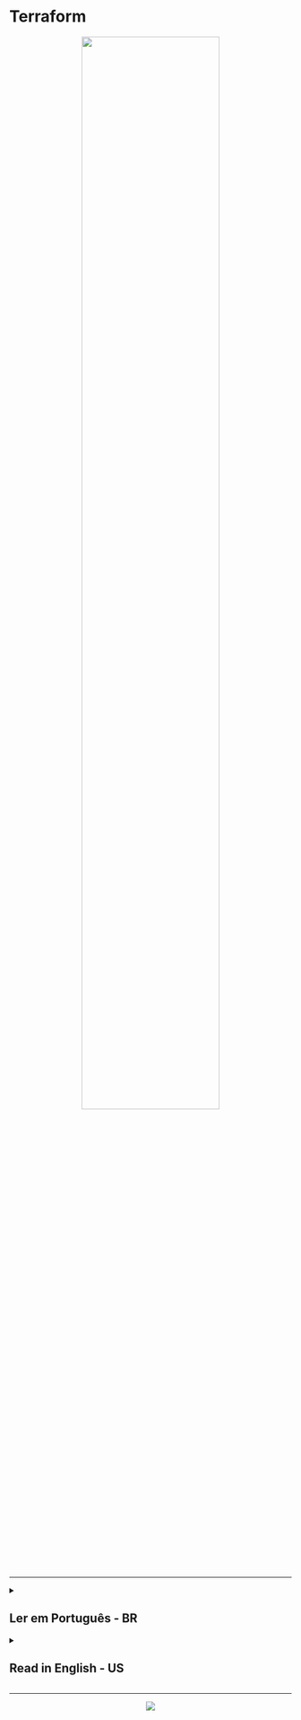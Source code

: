 # Terraform

<div align="center">
  <img src="https://upload.wikimedia.org/wikipedia/commons/thumb/0/04/Terraform_Logo.svg/1280px-Terraform_Logo.svg.png" width="70%">
</div>

<hr/>

<details><summary> <h2>Ler em Português - BR</h2></summary>
<hr/>
Terraform é uma ferramenta de infraestrutura como código (IaC) desenvolvida pela HashiCorp. Ela permite que você defina sua infraestrutura de maneira declarativa, ou seja, você descreve o que quer que sua infraestrutura seja e o Terraform se encarrega de criar e gerenciar os recursos necessários para atender às suas especificações.

Com o Terraform, você pode gerenciar recursos em uma variedade de provedores de nuvem, incluindo Amazon Web Services (AWS), Microsoft Azure, Google Cloud Platform (GCP), dentre outros. Além disso, você também pode gerenciar recursos on-premises, como servidores físicos e virtuais.

O Terraform usa uma linguagem simples para definir a infraestrutura, chamada HashiCorp Configuration Language (HCL), que é fácil de entender e escrever. Ele permite que você crie, atualize e exclua recursos com segurança e facilidade, enquanto mantém um histórico completo de todas as mudanças feitas em sua infraestrutura.

O Terraform também oferece suporte a módulos, que são blocos reutilizáveis de configuração que podem ser compartilhados entre projetos e equipes. Isso ajuda a promover a reutilização de código e a padronização das configurações de infraestrutura.

Em resumo, o Terraform é uma ferramenta poderosa e flexível para gerenciar infraestrutura como código, permitindo que você crie, atualize e exclua recursos em diferentes provedores de nuvem e on-premises de maneira segura e fácil.

<hr/>



<details><summary><h3>Configurações iniciais</h3></summary>

<details><summary><h4>AWS CLI</h4></summary>

Para realizar a comunicação da sua aplicação do Terraform com os serviços da AWS é necessário fazer um vinculo

Uma forma de fazer essa comunicação é através da AWS CLI. As configurações que serão feitas, ficará salva em <b>~/aws/credentials</b>:

<ul>
<li><b>Configurar profile (usuário) em sua máquina</b>: se você possui apenas um único usuário na sua conta da aws, basta:

```
aws configure
```
mas, se você possui mais de um usuário em sua conta aws, é necessário especificar o usuário:

```
aws configure --profile "nome_do_usuario"
```

</li>
<li>
<b>Configurar Access Key e Secret Key</b>: após informar o usuário, a AWS CLI vai pedir o Access Key e Secret Key. Caso não tenha, acesse a AWS na parte de usuário (IAM), e habilite essa forma de credencial. Tendo a Access Key e Secret Key, apenas cole.
</li>
<li>
<b>Configurar a região</b>: será pedido a região da sua aplicação, vai descobrir acesse a sua conta na AWS e clique na Guia global, a primeira opção que aparecer é a sua região ou olhe no link da aws, vai ter escrito region=nome_da_sua_regiao. Digite/cole a sua região no AWS CLI.
</li>
<li>
<b>Configurar o output format</b>: para confirgurar a saída dos dados, pode ser escolhido o formato json. Então basta digitar json.
</li>
</ul>
</details>
</details>

<details><summary><h3>Provedores</h3></summary>

No contexto do Terraform e da infraestrutura como código (IaC), um "provider" refere-se ao plugin responsável por gerenciar e interagir com um provedor de nuvem ou serviço específico. Cada provedor de nuvem (por exemplo, AWS, Azure, Google Cloud) ou provedor de serviço (por exemplo, GitHub, Docker) possui seu próprio provedor no Terraform.
  
Para encontrar os scripts de exemplos, considere usar a página oficial do <a href="https://registry.terraform.io/providers/hashicorp/aws/latest">Terraform Registry</a>

Clique em 'documentação' e pesquise pelo nome do recurso da AWS que você deseja construir usando o Terraform: EC2, ECS, S3, SNS, SQS, DynamoDB, Lambda, etc.

</details>

<details><summary><h3>Comandos</h3></summary>

<details><summary><h4>Comuns</h4></summary>
 <table>
 <tr align="center">
     <td>Comando</td>
     <td>Ação</td>
 </tr>
  <tr align="center">
     <td>terraform init</td>
     <td>inicializa o gerenciamento</td>
 </tr>
 <tr align="center">
     <td>terraform plan</td>
     <td>Organiza o projeto e se necessário faz validações</td>
 </tr>
 <tr align="center">
     <td>terraform validate</td>
     <td>Faz validações no projeto e indica melhorias</td>
 </tr>
  <tr align="center">
     <td>terraform apply</td>
     <td>Se tudo estiver bem, esse comando vai enviar o que foi feito para a AWS</td>
 </tr>
<tr align="center">
     <td>terraform fmt</td>
     <td>Formata a identação do código</td>
 </tr>
</table>
</details>

<details><summary><h4>Variáveis de Ambiente</h4></summary>

<p>Essa é a forma de configurar as variáveis de ambiente via terminal/cli. Existem outras formas como: credential (um arquivo de autenticação da AWS) ou criando um arquivo para guardar as variáveis de ambiente</p>

<table>
 <tr align="center">
     <td>Amostra</td>
     <td>Comando</td>
     <td>Ação</td>
 </tr>
  <tr align="center">
     <td rowspan=2 >VAR_NAME = VALUE</td>
     <td>AWS_ACCESS_KEY_ID=[VALUE AWS_ACCESS_KEY_ID]</td>
     <td>Configura o valor da variável de ambiente do Access key ID</td>
 </tr>
 <tr align="center">
     <td>AWS_SECRET_KEY=[VALUE AWS_SECRET_KEY]</td>
     <td>Configura o valor da variável de ambiente do Secret access key</td>
 </tr>
 <tr align="center">
     <td rowspan=1 >TF_VAR_ + name_var = [value terraform plan]</td>
     <td>TF_VAR_aws_profile=value terraform plan</td>
     <td>Configura o valor da variável de ambiente do usuário</td>
 </tr>
  <tr align="center">
     <td rowspan=2 >terraform plan + -var="aws_ + var=[value]"</td>
     <td>terraform plan -var="aws_profile=[profile_value]"</td>
     <td>Configura o valor da variável de ambiente do usuário</td>
 </tr>
 <tr>
    <td>terraform plan -var="instance_type=[instance_value]"</td>
    <td>Configura o valor da variável de ambiente da instância</td>
 </tr>
</table>
</details>

<details><summary><h4>Extras</h4></summary>
 <table>
 <tr align="center">
     <td>Comando</td>
     <td>Ação</td>
 </tr>
 <tr align="center">
     <td>terraform -h</td>
     <td>permite visualizar todos os comandos</td>
 </tr>
<tr align="center">
     <td>terraform plan -out="tfplan.out"</td>
     <td>Prepara para criar um arquivo chamado "tfplan.out" que conterá as informações de saída</td>
 </tr>
  <tr align="center">
     <td>terraform apply "tfplan.out"</td>
     <td>Cria um arquivo chamado "tfplan.out" que vai conter as informações de saída</td>
 </tr>
 <tr align="center">
     <td>terraform console</td>
     <td>Após esse comando basta digitar o nome de um recurso mais '.this' para ver todos os atributos (recurso.this) ou se quiser ver um atributo em específico adiciona '.nome_do_atributo' (recurso.this.nome_do_atributo)</td>
 </tr>
</table>
</details>
</details>



<details><summary><h3>Arquivos</h3></summary>

<details><summary><h4>Variáveis de ambiente</h4></summary>

<p>Uma forma de criar variáveis de ambiente além de comandos (seção comandos), é por meio de arquivos:

<table>
<tr align="center">
     <td>Arquivos</td>
     <td>Estrutura do código</td>
     <td>Utilização da variável no main.tf</td>
</tr>
<tr align="center">
<td>
<a href="https://github.com/gil-son/terraform-with-aws/blob/main/terraform-basic/03-variables-with-ec2/variables.tf">.tf</a>
</td>
<td>
     
```
variable "aws_region" {
type = string
description = ""
default = "us-east-1"
}
```
     
</td>
<td>
     
```
provider "aws" {
region  = var.aws_region
}
```
</td>
     
</tr>
<tr align="center">
<td><a href="https://github.com/gil-son/terraform-with-aws/blob/main/terraform-basic/04-variables-and-precedence-with-ec2/terraform.tfvars">.tfvars</a></td>
<td>


```
aws_region  = "us-east-1"
aws_profile = "default"
```


</td>
<td>


```
provider "aws" {
region  = var.aws_region
profile = var.aws_profile
}
```


</td>
</tr>
</table>


</details>
  

<details><summary><h4>terraform.tfstate</h4></summary>  
  
  
 O arquivo "terraform.tfstate" é um arquivo JSON gerado pelo Terraform que contém o estado atual dos recursos de infraestrutura gerenciados por ele. O arquivo é geralmente criado quando se executa o comando "terraform apply" pela primeira vez, e é atualizado a cada alteração subsequente feita pela execução do Terraform, possui a versão do projeto, outputs, resources (ID e tipo), variáveis de ambiente, 
  configurações de atributos específicos, histórico de mundanças que foram feitas.

Este arquivo é extremamente importante para o Terraform, pois ele usa essas informações para determinar qual é o estado atual da infraestrutura gerenciada, e então decide qual mudança precisa ser feita para trazer a infraestrutura para o estado desejado. Além disso, ele permite que o Terraform possa facilmente comparar o estado atual da infraestrutura com o estado desejado definido no código, e gerenciar as diferenças de forma automática.
  
```
 {
  "version": 4,
  "terraform_version": "1.0.3",
  "serial": 1,
  "lineage": "e90d4231-8bb2-4e63-93c3-3edc53f165b9",
  "outputs": {},
  "resources": [
    {
      "type": "aws_instance",
      "depends_on": [],
      "primary": {
        "id": "i-0a1b2c3d4e5f67890",
        "attributes": {
          "ami": "ami-0c55b159cbfafe1f0",
          "instance_type": "t2.micro",
          "subnet_id": "subnet-0123456789abcdef0",
          "vpc_security_group_ids": [
            "sg-0123456789abcdef0"
          ]
        },
        "meta": {},
        "tainted": false
      }
    },
    {
      "type": "aws_security_group",
      "depends_on": [],
      "primary": {
        "id": "sg-0123456789abcdef0",
        "attributes": {
          "description": "My security group",
          "name": "my-security-group",
          "tags.%": "1",
          "tags.Name": "my-security-group"
        },
        "meta": {},
        "tainted": false
      }
    }
  ]
}

  
  
 ```
 
</details> 
</details>
  
<details><summary><h3>Exemplos</h3></summary>

 <table>
 <tr align="center">
     <td><a href="">Projeto</a></td>
     <td>Propósitos</td>
     <td>Recursos</td>
 </tr>
  <tr align="center">
     <td><a href="">01-bucket-s3</a></td>
     <td>criação de um bucket no S3</td>
      <td rowspan="2"><a href="https://registry.terraform.io/providers/hashicorp/aws/latest/docs/resources/s3_bucket">aws_s3_bucket</a></td>
 </tr>
 <tr align="center">
     <td><a href="">02-bucket-s3-update-delete</a></td>
     <td>Foi feito um reaproveitamento do projeto 01-bucket-s3, onde atualizei algumas propriedades para testar o comportamento do Terraform ao atualizar e deletar</td>
</tr> 
<tr align="center">
     <td><a href="">03-variables-with-ec2</a></td>
     <td>criação de um EC2 utilizando variaveis de ambiente</td>
     <td><a href="https://registry.terraform.io/providers/hashicorp/aws/latest/docs/resources/instance">aws_instance</a></td>
 </tr> 
 <tr align="center">
     <td><a href="">04-variables-and-precedence-with-ec2</a></td>
     <td>criação de um EC2 utilizando diferentes formas de variáveis de ambiente e utilizando a precedência</td>
     <td><a href="https://developer.hashicorp.com/terraform/language/values/variables">Precedência de definição de variável</a></td>
 </tr> 

</table>
</details>
</details>

<details><summary><h2>Read in English - US</h2></summary>
<hr/>
Terraform is an Infrastructure as Code (IaC) tool developed by HashiCorp. It allows you to define your infrastructure declaratively, meaning you describe what you want your infrastructure to be and Terraform takes care of creating and managing the necessary resources to meet your specifications.

With Terraform, you can manage resources in a variety of cloud providers, including Amazon Web Services (AWS), Microsoft Azure, Google Cloud Platform (GCP), among others. Additionally, you can also manage on-premises resources such as physical and virtual servers.

Terraform uses a simple language to define infrastructure called HashiCorp Configuration Language (HCL), which is easy to understand and write. It enables you to create, update, and delete resources safely and easily, while maintaining a complete history of all changes made to your infrastructure.

Terraform also supports modules, which are reusable configuration blocks that can be shared across projects and teams. This helps promote code reuse and standardization of infrastructure configurations.

In summary, Terraform is a powerful and flexible tool for managing infrastructure as code, allowing you to create, update, and delete resources across different cloud providers and on-premises in a safe and easy way.
<hr/>

<details><summary><h3>Initial Settings</h3></summary>
<details><summary><h4>AWS CLI</h4></summary>

To establish communication between your Terraform application and AWS services, it's necessary to create a link.

One way to do this is through AWS CLI. The settings made will be saved in <b>~/aws/credentials</b>:
<ul>
<li><b>Set up a profile (user) on your machine</b>: if you have only one user in your AWS account, just type:

```
aws configure
```

but if you have more than one user in your AWS account, you need to specify the user:

```
aws configure --profile "user_name"
```

</li>
<li>
<b>Set up Access Key and Secret Key</b>: after informing the user, AWS CLI will ask for the Access Key and Secret Key. If you don't have them, access AWS under the user section (IAM), and enable this type of credential. With the Access Key and Secret Key, just copy and paste.
</li>
<li>
<b>Set up the region</b>: the region of your application will be requested. To find out, access your AWS account and click on the Global tab. The first option that appears is your region or check the aws link, it will have "region=your_region_name" written. Enter/paste your region in AWS CLI.
</li>
<li>
<b>Set up the output format</b>: to configure the output data, the json format can be chosen. So just type json.
</li>
</ul>
</details>
</details>

<details><summary><h3>Providers</h3></summary>

In the context of Terraform and infrastructure as code (IaC), a "provider" refers to the plugin responsible for managing and interacting with a specific cloud or service provider. Each cloud provider (e.g., AWS, Azure, Google Cloud) or service provider (e.g., GitHub, Docker) has its own Terraform provider.

To find the examples script, consider to use the oficial page <a href="https://registry.terraform.io/providers/hashicorp/aws/latest">Terraform Registry</a>

Click on 'documentation' and search by the name of AWS resource you wish to build using Terraform: EC2, ECS, S3, SNS, SQS, DynamoDB, Lambda, etc

</details>

<details><summary><h3>Commands</h3></summary>

<details><summary><h4>Commons</h4></summary>
 <table>
 <tr align="center">
     <td>Command</td>
     <td>Action</td>
 </tr>
  <tr align="center">
     <td>terraform init</td>
     <td>initializes the management</td>
 </tr>
 <tr align="center">
     <td>terraform plan</td>
     <td>Organizes the project and, if necessary, performs validations</td>
 </tr>
 <tr align="center">
     <td>terraform validate</td>
     <td>Validates the project and suggests improvements</td>
 </tr>
  <tr align="center">
     <td>terraform apply</td>
     <td>If everything is ok, this command will send what was done to AWS</td>
 </tr>
<tr align="center">
     <td>terraform fmt</td>
     <td>Formats code indentation</td>
 </tr>
</table>
</details>

<details><summary><h4>Environment Variables</h4></summary>
<p>This is the way to configure environment variables via terminal/cli. There are other ways, such as using a credential file (an AWS authentication file) or creating a file to store the environment variables.</p>
<table>
 <tr align="center">
     <td>Sample</td>
     <td>Command</td>
     <td>Action</td>
 </tr>
  <tr align="center">
     <td rowspan=2 >VAR_NAME = VALUE</td>
     <td>AWS_ACCESS_KEY_ID=[VALUE AWS_ACCESS_KEY_ID]</td>
     <td>Configures the value of the Access key ID environment variable</td>
 </tr>
 <tr align="center">
     <td>AWS_SECRET_KEY=[VALUE AWS_SECRET_KEY]</td>
     <td>Configures the value of the Secret access key environment variable</td>
 </tr>
 <tr align="center">
     <td rowspan=1 >TF_VAR_ + name_var = [value terraform plan]</td>
     <td>TF_VAR_aws_profile=value terraform plan</td>
     <td>Configures the value of the user environment variable</td>
 </tr>
  <tr align="center">
     <td rowspan=2 >terraform plan + -var="aws_ + var=[value]"</td>
     <td>terraform plan -var="aws_profile=[profile_value]"</td>
     <td>Configures the value of the user environment variable</td>
 </tr>
 <tr>
    <td>terraform plan -var="instance_type=[instance_value]"</td>
    <td>Configures the value of the instance environment variable</td>
 </tr>
</table>
</details>

<details><summary><h4>Extras</h4></summary>
 <table>
 <tr align="center">
     <td>Command</td>
     <td>Action</td>
 </tr>
 <tr align="center">
     <td>terraform -h</td>
     <td>to see all commands</td>
 </tr>
 <tr align="center">
     <td>terraform plan -out="tfplan.out"</td>
     <td>Prepare to create a file called "tfplan.out" which will contain the output information</td>
 </tr>
  <tr align="center">
     <td>terraform apply "tfplan.out"</td>
     <td>Creates a file named "tfplan.out" that will contain the output information</td>
 </tr>
 <tr align="center">
     <td>terraform console</td>
     <td>After running this command, just type the name of a resource followed by '.this' to see all of its attributes (resource.this), or if you want to see a specific attribute, add '.attribute_name' (resource.this.attribute_name)</td>
 </tr>  
</table>
</details>
</details>

<details><summary><h3>Files</h3></summary>
<details><summary><h4>Environment Variables</h4></summary>
<p>One way to create environment variables in addition to commands (commands section) is through files:
<table>
<tr align="center">
     <td>Files</td>
     <td>Code structure</td>
     <td>Usage of the variable in main.tf</td>
</tr>
<tr align="center">
<td>
<a href="https://github.com/gil-son/terraform-with-aws/blob/main/terraform-basic/03-variables-with-ec2/variables.tf">.tf</a>
</td>
<td>

```
variable "aws_region" {
type = string
description = ""
default = "us-east-1"
}
```

</td>
<td>

```
provider "aws" {
region  = var.aws_region
}
```

</td>
</tr>
<tr align="center">
<td><a href="https://github.com/gil-son/terraform-with-aws/blob/main/terraform-basic/04-variables-and-precedence-with-ec2/terraform.tfvars">.tfvars</a></td>
<td>

```
aws_region  = "us-east-1"
aws_profile = "default"
```

</td>
<td>

```
provider "aws" {
region  = var.aws_region
profile = var.aws_profile
}
```

</td>
</tr>
</table>
</details>
  
<details><summary><h4>terraform.tfstate</h4></summary>  

The "terraform.tfstate" file is a JSON file generated by Terraform that contains the current state of the infrastructure resources managed by it. The file is usually created when running the "terraform apply" command for the first time, and it's updated with every subsequent change made by Terraform. It includes the project version, outputs, resources (ID and type), environment variables, specific attribute configurations, and change history.

This file is extremely important for Terraform because it uses this information to determine what the current state of the managed infrastructure is, and then decides what changes need to be made to bring the infrastructure to the desired state. Additionally, it allows Terraform to easily compare the current state of the infrastructure with the desired state defined in the code and manage the differences automatically.


```
  
 {
  "version": 4,
  "terraform_version": "1.0.3",
  "serial": 1,
  "lineage": "e90d4231-8bb2-4e63-93c3-3edc53f165b9",
  "outputs": {},
  "resources": [
    {
      "type": "aws_instance",
      "depends_on": [],
      "primary": {
        "id": "i-0a1b2c3d4e5f67890",
        "attributes": {
          "ami": "ami-0c55b159cbfafe1f0",
          "instance_type": "t2.micro",
          "subnet_id": "subnet-0123456789abcdef0",
          "vpc_security_group_ids": [
            "sg-0123456789abcdef0"
          ]
        },
        "meta": {},
        "tainted": false
      }
    },
    {
      "type": "aws_security_group",
      "depends_on": [],
      "primary": {
        "id": "sg-0123456789abcdef0",
        "attributes": {
          "description": "My security group",
          "name": "my-security-group",
          "tags.%": "1",
          "tags.Name": "my-security-group"
        },
        "meta": {},
        "tainted": false
      }
    }
  ]
}
  
 ```
 
</details>   
  
  
</details>
  
<details><summary><h3>Examples</h3></summary>
 <table>
 <tr align="center">
     <td><a href="">Project</a></td>
     <td>Purposes</td>
     <td>Resources</td>
 </tr>
  <tr align="center">
     <td><a href="">01-bucket-s3</a></td>
     <td>create an S3 bucket</td>
      <td rowspan="2"><a href="https://registry.terraform.io/providers/hashicorp/aws/latest/docs/resources/s3_bucket">aws_s3_bucket</a></td>
 </tr>
 <tr align="center">
     <td><a href="">02-bucket-s3-update-delete</a></td>
     <td>Reuse of the 01-bucket-s3 project, where I updated some properties to test Terraform's behavior when updating and deleting</td>
 </tr>
 <tr align="center">
     <td><a href="">03-variables-with-ec2</a></td>
     <td>Creation of an EC2 using environment variables</td>
     <td><a href="https://registry.terraform.io/providers/hashicorp/aws/latest/docs/resources/instance">aws_instance</a></td>
 </tr> 
 <tr align="center">
     <td><a href="">04-variables-and-precedence-with-ec2</a></td>
     <td>Creation of an EC2 using different types of environment variables and utilizing precedence</td>
     <td><a href="https://developer.hashicorp.com/terraform/language/values/variables">Variable definition precedence</a></td>
 </tr>
</table>
</details>  
</details>

<hr/>
<div align="center">
  <img src="https://i.ibb.co/kgNSnpv/git-support.png">
</div>

